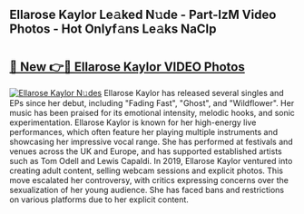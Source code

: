 ## Ellarose Kaylor Le𝚊ked N𝚞de - Part-lzM Video Photos - Hot Onlyf𝚊ns Le𝚊ks NaCIp

# <h2><a href="http://ac41420.deff.icu/?id=Ellarose+Kaylor">🔗 New 👉🔴 Ellarose Kaylor VIDEO Photos</a></h2>

[![Ellarose Kaylor N𝚞des](https://i.imgur.com/rIISA9y.gif)](http://ac41420.deff.icu/?id=Ellarose+Kaylor)
Ellarose Kaylor has released several singles and EPs since her debut, including "Fading Fast", "Ghost", and "Wildflower". Her music has been praised for its emotional intensity, melodic hooks, and sonic experimentation. Ellarose Kaylor is known for her high-energy live performances, which often feature her playing multiple instruments and showcasing her impressive vocal range. She has performed at festivals and venues across the UK and Europe, and has supported established artists such as Tom Odell and Lewis Capaldi. In 2019, Ellarose Kaylor ventured into creating adult content, selling webcam sessions and explicit photos. This move escalated her controversy, with critics expressing concerns over the sexualization of her young audience. She has faced bans and restrictions on various platforms due to her explicit content.
